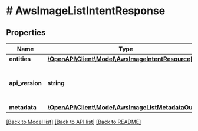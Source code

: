 # # AwsImageListIntentResponse

## Properties

Name | Type | Description | Notes
------------ | ------------- | ------------- | -------------
**entities** | [**\OpenAPI\Client\Model\AwsImageIntentResource[]**](AwsImageIntentResource.md) |  | [optional]
**api_version** | **string** | API Version of the Nutanix v3 API framework. | [default to '3.1.0']
**metadata** | [**\OpenAPI\Client\Model\AwsImageListMetadataOutput**](AwsImageListMetadataOutput.md) |  |

[[Back to Model list]](../../README.md#models) [[Back to API list]](../../README.md#endpoints) [[Back to README]](../../README.md)
